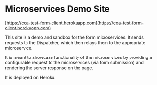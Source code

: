 # Microservices Demo Site

[https://coa-test-form-client.herokuapp.com](https://coa-test-form-client.herokuapp.com)

This site is a demo and sandbox for the form microservices. It sends requests to the Dispatcher, which then relays them to the appropriate microservice.

It is meant to showcase functionality of the microservices by providing a configurable request to the microservices (via form submission) and rendering the server response on the page.

It is deployed on Heroku.